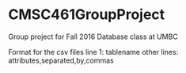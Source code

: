 # CMSC461GroupProject
Group project for Fall 2016 Database class at UMBC

Format for the csv files
line 1: tablename
other lines: attributes,separated,by,commas